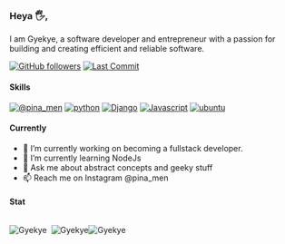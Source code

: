 ### Heya 🖐️, 

I am Gyekye, a software developer and entrepreneur with a passion for building and creating efficient and reliable software.



[![GitHub followers](https://img.shields.io/github/followers/Gyekye?style=social)](https://github.com/Gyekye)
[![Last Commit](https://img.shields.io/github/last-commit/Gyekye/Gyekye?style=social)](https://github.com/Gyekye)

#### Skills

[![@pina_men](https://img.shields.io/badge/pina_men-E4405F?style=for-the-badge&logo=instagram&logoColor=white)](https://instagram.com/pina_men)
[![python](https://img.shields.io/badge/Python-blue?style=for-the-badge&logo=python&logoColor=white)](https://github.com/Gyekye)
[![Django](https://img.shields.io/badge/Django-green?style=for-the-badge&logo=django&logoColor=white)](https://github.com/Gyekye)
[![Javascript](https://img.shields.io/badge/Javascript-yellow?style=for-the-badge&logo=javascript&logoColor=white)](https://github.com/Gyekye)
[![ubuntu](https://img.shields.io/badge/Ubuntu-E95420?style=for-the-badge&logo=ubuntu&logoColor=white)](https://github.com/Gyekye)

#### Currently

- 🔭 I’m currently working on becoming a fullstack developer.
- 🌱 I’m currently learning NodeJs
- 💬 Ask me about abstract concepts and geeky stuff
- 📫 Reach me on Instagram @pina_men

#### Stat

<p style="display:inline-block; margin-bottom:8px;"><img align="center" src="https://github-readme-stats.vercel.app/api/top-langs?username=Gyekye&show_icons=true&theme=dark&text_color=ffffff&locale=en&layout=compact" alt="Gyekye" /></p>
<p style="display:inline">&nbsp;<img align="center" src="https://github-readme-stats.vercel.app/api?username=Gyekye&show_icons=true&theme=dark&text_color=ffffff&locale=en" alt="Gyekye"  /></p><p style="display:inline"><img align="center" src="https://github-readme-streak-stats.herokuapp.com/?user=Gyekye&theme=dark" alt="Gyekye" /></p>
